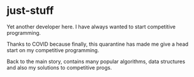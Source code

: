 # just-stuff

Yet another developer here. I have always wanted to start competitive programming. 

Thanks to COVID because finally, this quarantine has made me give a head start on my competitive programming. 

Back to the main story, contains many popular algorithms, data structures and also my solutions to competitive progs. 
